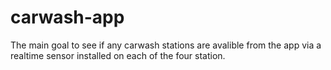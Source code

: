 # carwash-app

The main goal to see if any carwash stations are avalible from the app via a realtime sensor installed on each of the four station.
